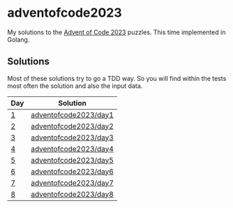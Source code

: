 # adventofcode2023

My solutions to the [Advent of Code 2023](https://adventofcode.com/2023) puzzles. This time implemented in Golang.

## Solutions 

Most of these solutions try to go a TDD way. So you will find within the tests most often the solution and also the input data.

| Day | Solution | 
| --- | -------- |
| [1](https://adventofcode.com/2023/day/1)   | [adventofcode2023/day1](day1)|
| [2](https://adventofcode.com/2023/day/2)   | [adventofcode2023/day2](day2)|
| [3](https://adventofcode.com/2023/day/3)   | [adventofcode2023/day3](day3)|
| [4](https://adventofcode.com/2023/day/4)   | [adventofcode2023/day4](day4)|
| [5](https://adventofcode.com/2023/day/5)   | [adventofcode2023/day5](day5)|
| [6](https://adventofcode.com/2023/day/6)   | [adventofcode2023/day6](day6)|
| [7](https://adventofcode.com/2023/day/7)   | [adventofcode2023/day7](day7)|
| [8](https://adventofcode.com/2023/day/8)   | [adventofcode2023/day8](day8)|